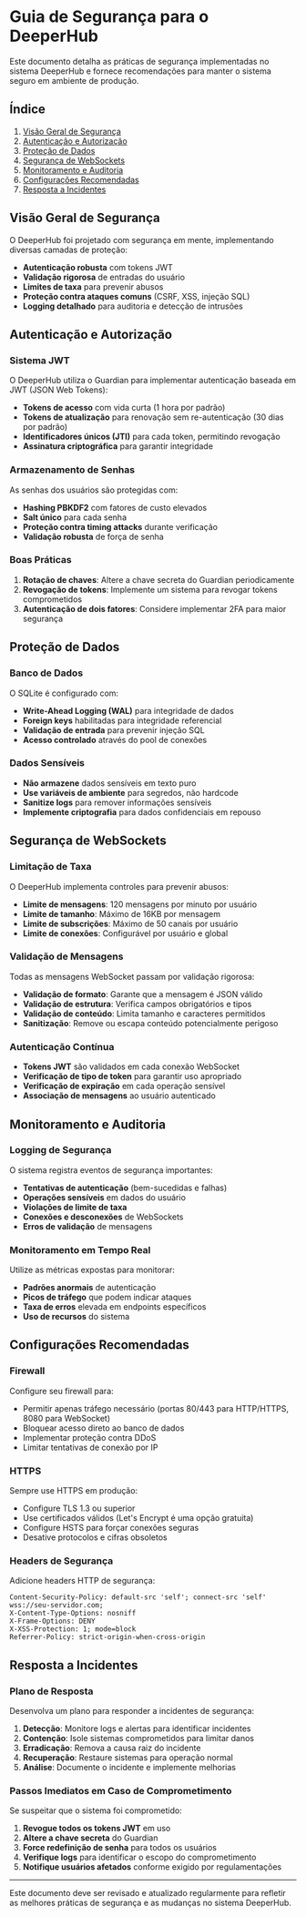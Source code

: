 # Guia de Segurança para o DeeperHub

Este documento detalha as práticas de segurança implementadas no sistema DeeperHub e fornece recomendações para manter o sistema seguro em ambiente de produção.

## Índice

1. [Visão Geral de Segurança](#visão-geral-de-segurança)
2. [Autenticação e Autorização](#autenticação-e-autorização)
3. [Proteção de Dados](#proteção-de-dados)
4. [Segurança de WebSockets](#segurança-de-websockets)
5. [Monitoramento e Auditoria](#monitoramento-e-auditoria)
6. [Configurações Recomendadas](#configurações-recomendadas)
7. [Resposta a Incidentes](#resposta-a-incidentes)

## Visão Geral de Segurança

O DeeperHub foi projetado com segurança em mente, implementando diversas camadas de proteção:

- **Autenticação robusta** com tokens JWT
- **Validação rigorosa** de entradas do usuário
- **Limites de taxa** para prevenir abusos
- **Proteção contra ataques comuns** (CSRF, XSS, injeção SQL)
- **Logging detalhado** para auditoria e detecção de intrusões

## Autenticação e Autorização

### Sistema JWT

O DeeperHub utiliza o Guardian para implementar autenticação baseada em JWT (JSON Web Tokens):

- **Tokens de acesso** com vida curta (1 hora por padrão)
- **Tokens de atualização** para renovação sem re-autenticação (30 dias por padrão)
- **Identificadores únicos (JTI)** para cada token, permitindo revogação
- **Assinatura criptográfica** para garantir integridade

### Armazenamento de Senhas

As senhas dos usuários são protegidas com:

- **Hashing PBKDF2** com fatores de custo elevados
- **Salt único** para cada senha
- **Proteção contra timing attacks** durante verificação
- **Validação robusta** de força de senha

### Boas Práticas

1. **Rotação de chaves**: Altere a chave secreta do Guardian periodicamente
2. **Revogação de tokens**: Implemente um sistema para revogar tokens comprometidos
3. **Autenticação de dois fatores**: Considere implementar 2FA para maior segurança

## Proteção de Dados

### Banco de Dados

O SQLite é configurado com:

- **Write-Ahead Logging (WAL)** para integridade de dados
- **Foreign keys** habilitadas para integridade referencial
- **Validação de entrada** para prevenir injeção SQL
- **Acesso controlado** através do pool de conexões

### Dados Sensíveis

- **Não armazene** dados sensíveis em texto puro
- **Use variáveis de ambiente** para segredos, não hardcode
- **Sanitize logs** para remover informações sensíveis
- **Implemente criptografia** para dados confidenciais em repouso

## Segurança de WebSockets

### Limitação de Taxa

O DeeperHub implementa controles para prevenir abusos:

- **Limite de mensagens**: 120 mensagens por minuto por usuário
- **Limite de tamanho**: Máximo de 16KB por mensagem
- **Limite de subscrições**: Máximo de 50 canais por usuário
- **Limite de conexões**: Configurável por usuário e global

### Validação de Mensagens

Todas as mensagens WebSocket passam por validação rigorosa:

- **Validação de formato**: Garante que a mensagem é JSON válido
- **Validação de estrutura**: Verifica campos obrigatórios e tipos
- **Validação de conteúdo**: Limita tamanho e caracteres permitidos
- **Sanitização**: Remove ou escapa conteúdo potencialmente perigoso

### Autenticação Contínua

- **Tokens JWT** são validados em cada conexão WebSocket
- **Verificação de tipo de token** para garantir uso apropriado
- **Verificação de expiração** em cada operação sensível
- **Associação de mensagens** ao usuário autenticado

## Monitoramento e Auditoria

### Logging de Segurança

O sistema registra eventos de segurança importantes:

- **Tentativas de autenticação** (bem-sucedidas e falhas)
- **Operações sensíveis** em dados do usuário
- **Violações de limite de taxa**
- **Conexões e desconexões** de WebSockets
- **Erros de validação** de mensagens

### Monitoramento em Tempo Real

Utilize as métricas expostas para monitorar:

- **Padrões anormais** de autenticação
- **Picos de tráfego** que podem indicar ataques
- **Taxa de erros** elevada em endpoints específicos
- **Uso de recursos** do sistema

## Configurações Recomendadas

### Firewall

Configure seu firewall para:

- Permitir apenas tráfego necessário (portas 80/443 para HTTP/HTTPS, 8080 para WebSocket)
- Bloquear acesso direto ao banco de dados
- Implementar proteção contra DDoS
- Limitar tentativas de conexão por IP

### HTTPS

Sempre use HTTPS em produção:

- Configure TLS 1.3 ou superior
- Use certificados válidos (Let's Encrypt é uma opção gratuita)
- Configure HSTS para forçar conexões seguras
- Desative protocolos e cifras obsoletos

### Headers de Segurança

Adicione headers HTTP de segurança:

```
Content-Security-Policy: default-src 'self'; connect-src 'self' wss://seu-servidor.com;
X-Content-Type-Options: nosniff
X-Frame-Options: DENY
X-XSS-Protection: 1; mode=block
Referrer-Policy: strict-origin-when-cross-origin
```

## Resposta a Incidentes

### Plano de Resposta

Desenvolva um plano para responder a incidentes de segurança:

1. **Detecção**: Monitore logs e alertas para identificar incidentes
2. **Contenção**: Isole sistemas comprometidos para limitar danos
3. **Erradicação**: Remova a causa raiz do incidente
4. **Recuperação**: Restaure sistemas para operação normal
5. **Análise**: Documente o incidente e implemente melhorias

### Passos Imediatos em Caso de Comprometimento

Se suspeitar que o sistema foi comprometido:

1. **Revogue todos os tokens JWT** em uso
2. **Altere a chave secreta** do Guardian
3. **Force redefinição de senha** para todos os usuários
4. **Verifique logs** para identificar o escopo do comprometimento
5. **Notifique usuários afetados** conforme exigido por regulamentações

---

Este documento deve ser revisado e atualizado regularmente para refletir as melhores práticas de segurança e as mudanças no sistema DeeperHub.
